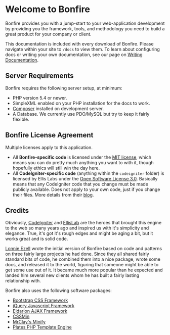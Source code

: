 # Welcome to Bonfire
Bonfire provides you with a jump-start to your web-application development by providing you the framework, tools, and methodology you need to build a great product for your company or client. 

This documentation is included with every download of Bonfire. Please navigate within your site to `/docs` to view them. To learn about configuring docs or writing your own documentation, see our page on [Writing Documentation](writing_docs).

## Server Requirements
Bonfire requires the following server setup, at minimum:

* PHP version 5.4 or newer.
* SimpleXML enabled on your PHP installation for the docs to work.
* [Composer](http://getcomposer.org) installed on development server.
* A Database. We currently use PDO/MySQL but try to keep it fairly flexible.

## Bonfire License Agreement
Multiple licenses apply to this application. 

* All **Bonfire-specific code** is licensed under the [MIT license](http://opensource.org/licenses/MIT), which means you can do pretty much anything you want to with it, though hopefully ethics will still win the day here. 
* All **CodeIgniter-specific code** (anything within the `codeigniter` folder) is licensed by Ellis Labs under the [Open Software License 3.0](http://opensource.org/licenses/OSL-3.0). Basically means that any CodeIgniter code that you change must be made publicly available. Does not apply to your own code, just if you change their files. More details from their [blog](http://ellislab.com/blog/entry/software-license-wrap-up-and-osl-3.0).

## Credits
Obviously, [CodeIgniter](http://codeigniter.com) and [EllisLab](http://www.ellislab.com/) are the heroes that brought this engine to the web so many years ago and inspired us with it's simplicity and elegance. True, it's got it's rough edges and might be aging a bit, but it works great and is solid code. 

[Lonnie Ezell](http://lonnieezell.com) wrote the initial version of Bonfire based on code and patterns on three fairly large projects he had done. Since they all shared fairly standard bits of code, he combined them into a nice package, wrote some docs, and released it to the world, figuring that someone might be able to get some use out of it. It became much more popular than he expected and landed him several new clients whom he has built a fairly lasting relationship with.

Bonfire also uses the following software packages:

* [Bootstrap CSS Framework](http://getbootstrap.com/)
* [jQuery Javascript Framework](http://jquery.com/)
* [Eldarion AJAX Framework](https://github.com/eldarion/eldarion-ajax)
* [CSSMin](http://cssmin.googlecode.com/)
* [MrClay's Minify](https://github.com/mrclay/minify)
* [Plates PHP Template Engine](http://platesphp.com/)